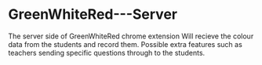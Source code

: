 # GreenWhiteRed---Server
The server side of GreenWhiteRed chrome extension 
Will recieve the colour data from the students and record them. Possible extra features such as teachers sending specific questions through to the students.
